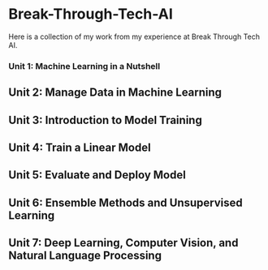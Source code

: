 # Break-Through-Tech-AI

Here is a collection of my work from my experience at Break Through Tech AI.

### Unit 1: Machine Learning in a Nutshell

## Unit 2: Manage Data in Machine Learning

## Unit 3: Introduction to Model Training

## Unit 4: Train a Linear Model

## Unit 5: Evaluate and Deploy Model

## Unit 6: Ensemble Methods and Unsupervised Learning

## Unit 7: Deep Learning, Computer Vision, and Natural Language Processing

